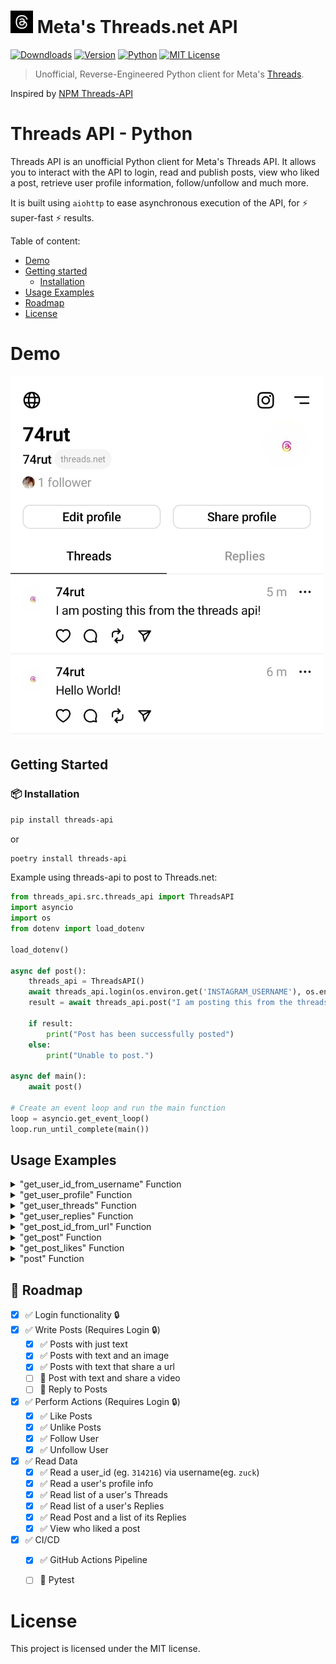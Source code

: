 # [<img src="https://raw.githubusercontent.com/danie1/threads-api/main/.github/logo.jpg" width="36" height="36" />](https://github.com/danie1) Meta's Threads.net API

[![Downdloads](https://pepy.tech/badge/threads-api)](https://pypi.org/project/threads-api/)
[![Version](https://img.shields.io/pypi/v/threads-api.svg?style=flat)](https://pypi.org/project/threads-api/)
[![Python](https://img.shields.io/pypi/pyversions/threads-api.svg)](https://pypi.org/project/threads-api/) [![MIT License](https://img.shields.io/pypi/l/threads-api.svg?style=flat)](https://github.com/Danie1/threads-api/blob/main/LICENSE) 

> Unofficial, Reverse-Engineered Python client for Meta's [Threads](https://threads.net).

Inspired by [NPM Threads-API](https://github.com/junhoyeo/threads-api)

# Threads API - Python

Threads API is an unofficial Python client for Meta's Threads API. It allows you to interact with the API to login, read and publish posts, view who liked a post, retrieve user profile information, follow/unfollow and much more.

It is built using `aiohttp` to ease asynchronous execution of the API, for ⚡ super-fast ⚡ results.

Table of content:

* [Demo](#demo)
* [Getting started](#getting-started)
  * [Installation](#Installation)
* [Usage Examples](#usage-examples)
* [Roadmap](#📌-roadmap)
* [License](#license)

# Demo
<img src=".github/user_example1.jpeg" alt="drawing" width="500"/>


## Getting Started

### 📦 Installation
```bash
pip install threads-api
```
or
```bash
poetry install threads-api
```

Example using threads-api to post to Threads.net:
``` python
from threads_api.src.threads_api import ThreadsAPI
import asyncio
import os
from dotenv import load_dotenv

load_dotenv()

async def post():
    threads_api = ThreadsAPI()
    await threads_api.login(os.environ.get('INSTAGRAM_USERNAME'), os.environ.get('INSTAGRAM_PASSWORD'))
    result = await threads_api.post("I am posting this from the threads api!")

    if result:
        print("Post has been successfully posted")
    else:
        print("Unable to post.")

async def main():
    await post()

# Create an event loop and run the main function
loop = asyncio.get_event_loop()
loop.run_until_complete(main())
```

## Usage Examples
<details>
  <summary>"get_user_id_from_username" Function</summary>

``` python
from threads_api.src.threads_api import ThreadsAPI
import asyncio

async def get_user_id_from_username():
    threads_api = ThreadsAPI()

    username = "zuck"
    user_id = await threads_api.get_user_id_from_username(username)

    if user_id:
        print(f"The user ID for username '{username}' is: {user_id}")
    else:
        print(f"User ID not found for username '{username}'")
```

Example Output:
```
The user ID for username 'zuck' is: 314216
```
</details>

<details>
  <summary>"get_user_profile" Function</summary>

``` python
async def get_user_profile():
    threads_api = ThreadsAPI()

    username = "zuck"
    user_id = await threads_api.get_user_id_from_username(username)

    if user_id:
        user_profile = await threads_api.get_user_profile(user_id)
        print(f"User profile for '{username}':")
        print(f"Name: {user_profile['username']}")
        print(f"Bio: {user_profile['biography']}")
        print(f"Followers: {user_profile['follower_count']}")
    else:
        print(f"User ID not found for username '{username}'")
```

Example Output:
```
User profile for 'zuck':
Name: zuck
Bio: 
Followers: 2288633
```
</details>

<details>
  <summary>"get_user_threads" Function</summary>

``` python
async def get_user_threads():
    threads_api = ThreadsAPI()

    username = "zuck"
    user_id = await threads_api.get_user_id_from_username(username)

    if user_id:
        threads = await threads_api.get_user_threads(user_id)
        print(f"The threads for user '{username}' are:")
        for thread in threads:
            print(f"Text: {thread['thread_items'][0]['post']['caption']} || Likes: {thread['thread_items'][0]['post']['like_count']}")
    else:
        print(f"User ID not found for username '{username}'")

```

Example Output:
```
The threads for user 'zuck' are:
zuck's Post: {'text': '70 million sign ups on Threads as of this morning. Way beyond our expectations.'} || Likes: 159293
zuck's Post: {'text': 'Lots of work on basic capabilities this morning.'} || Likes: 217148
zuck's Post: {'text': "Wow, 30 million sign ups as of this morning. Feels like the beginning of something special, but we've got a lot of work ahead to build out the app."} || Likes: 340098
zuck's Post: {'text': '10 million sign ups in seven hours 🤯'} || Likes: 357105
zuck's Post: {'text': 'Just passed 5 million sign ups in the first four hours...'} || Likes: 156277
zuck's Post: {'text': 'Threads just passed 2 million sign ups in the first two hours.'} || Likes: 132504
zuck's Post: {'text': "Glad you're all here on day one. Let's build something great together!"} || Likes: 175563
zuck's Post: {'text': "Let's do this. Welcome to Threads. 🔥"} || Likes: 166987
```
</details>


<details>
  <summary>"get_user_replies" Function</summary>

``` python
async def get_user_replies():
    threads_api = ThreadsAPI()

    username = "zuck"
    user_id = await threads_api.get_user_id_from_username(username)

    if user_id:
        threads = await threads_api.get_user_replies(user_id)
        print(f"The replies for user '{username}' are:")
        for thread in threads:
            print(f"-\n{thread['thread_items'][0]['post']['user']['username']}'s Post: {thread['thread_items'][0]['post']['caption']} || Likes: {thread['thread_items'][0]['post']['like_count']}")

            if len(thread["thread_items"]) > 1:
                print(f"{username}'s Reply: {thread['thread_items'][1]['post']['caption']} || Likes: {thread['thread_items'][1]['post']['like_count']}\n-")
            else:
                print(f"-> You will need to sign up / login to see more.")

    else:
        print(f"User ID not found for username '{username}'")

```

Example Output:
```
mosseri's Post: {'text': 'I joined Meta, then Facebook, 15 years ago today. We were four years old, had ~450 employees, had just translated the site, and had ~70M people.\n\nToday we hit that many signups on Threads. Now signups and retained users are different, and we built Threads on top of an amazing foundation provided by Instagram and by Meta, but there is something elegant about that symmetry.\n\nThank you to the team that actually built this app, thank you to the company and @zuck for trusting me all these years, 🙏🏼'} || Likes: 25523
zuck's Reply: {'text': "Congrats! Great milestone to celebrate 15 years. I'm grateful for everything you do."} || Likes: 5506
-
-
adidas's Post: {'text': 'to sock and slide or not to sock and slide today…'} || Likes: 7425
zuck's Reply: {'text': 'No socks for life'} || Likes: 9976
-
-
evachen212's Post: {'text': 'This is a good first Thread 🙌🏼'} || Likes: 8739
zuck's Reply: {'text': 'Believe when I say, I want it that way.'} || Likes: 23991
-
-
iamsamyrlaine's Post: {'text': "Can't remember the last time I even had the Twitter app on my phone, let alone posted something there; I'm definitely down with Threads though!"} || Likes: 4876
zuck's Reply: {'text': '🙌'} || Likes: 7928

...
```
</details>

<details>
  <summary>"get_post_id_from_url" Function</summary>

``` python
async def get_post_id_from_url():
    threads_api = ThreadsAPI()
    post_url = "https://www.threads.net/t/CuZsgfWLyiI"

    post_id = await threads_api.get_post_id_from_url(post_url)
    print(f"'Thread post {post_id}':")

```

Example Output:
```
Thread post_id is 3141737961795561608
```
</details>

<details>
  <summary>"get_post" Function</summary>

``` python
async def get_post():
    threads_api = ThreadsAPI()
    post_url = "https://www.threads.net/t/CuZsgfWLyiI"

    post_id = await threads_api.get_post_id_from_url(post_url)

    thread = await threads_api.get_post(post_id)
    print(f"'Thread post {thread['containing_thread']['thread_items'][0]['post']['caption']}':")

    for thread in thread["reply_threads"]:
        print(f"-\n{thread['thread_items'][0]['post']['user']['username']}'s Post: {thread['thread_items'][0]['post']['caption']} || Likes: {thread['thread_items'][0]['post']['like_count']}")
```

Example Output:
```
zuck's post {'text': '70 million sign ups on Threads as of this morning. Way beyond our expectations.'}:
-
luclevesque's Reply: {'text': 'Wow 🤯'} || Likes: 167
-
jasminericegirl's Reply: {'text': 'you are doing amazing sweetie'} || Likes: 391
-
zhra.ghalenoei's Reply: {'text': 'نصفشون ایرانین یَره🤣'} || Likes: 0
-
a.llisterthomas's Reply: {'text': 'elon finna drop this guy😭🥊'} || Likes: 0
-
_vormund_'s Reply: None || Likes: 0
-
sri_ty_'s Reply: {'text': '🐸So nice'} || Likes: 0
-
_william.carrera_'s Reply: {'text': 'Where’s the porn here Mr Zuck'} || Likes: 0
-
kal_blogs's Reply: {'text': 'When you said ‘our’, was it the ‘royal our’?'} || Likes: 0
-
nasheet's Reply: {'text': 'That is crazy road to 100M'} || Likes: 19
-
dsb.don's Reply: {'text': 'You did it 🇰🇪♥️'} || Likes: 0
-
pisceansoulx's Reply: {'text': 'Wohoo. You the man Zucker'} || Likes: 0
-
winchester_757's Reply: {'text': 'If only the meta verse was this good LMAO'} || Likes: 0
-
winchester_757's Reply: {'text': 'Only 10 mil more to match the big guy'} || Likes: 0
```
</details>

<details>
  <summary>"get_post_likes" Function</summary>

``` python
async def get_post_likes():
    api = ThreadsAPI()
    post_url = "https://www.threads.net/t/CuZsgfWLyiI"

    post_id = await api.get_post_id_from_url(post_url)

    likes = await api.get_post_likes(post_id)
    number_of_likes_to_display = 10

    for user_info in likes[:number_of_likes_to_display]:
        print(f'Username: {user_info["username"]} || Full Name: {user_info["full_name"]} || Follower Count: {user_info["follower_count"]} ')
```

Example Output:
```
Username: andrew_votava || Full Name: Andrew Votava || Follower Count: 19 
Username: herson_theeog || Full Name: Herson_theeOG || Follower Count: 323 
Username: dhruv___kanojia || Full Name: Dhruv🌟 || Follower Count: 38 
Username: codecrusadepk || Full Name: Code Crusade || Follower Count: 9 
Username: toxicated_jeshim_007 || Full Name: Jeshim Akhtar Choudhury || Follower Count: 6 
Username: jay.rex.official || Full Name: Jay Rex || Follower Count: 30 
Username: jessy.servin || Full Name: Jessica Servín || Follower Count: 343 
Username: joshxmadrid || Full Name: Josh Madrid || Follower Count: 1092 
Username: ganjipro || Full Name: Song Ganji || Follower Count: 1649 
Username: bilalmuhamadi || Full Name: B I L A L  M U H A M A D I || Follower Count: 111 
```
</details>

<details>
  <summary>"post" Function</summary>

``` python
async def post():
    threads_api = ThreadsAPI()
    # either set USERNAME and PASSWORD as environment variables, or replace these with your actual credentials
    await threads_api.login(os.environ.get('USERNAME'), os.environ.get('PASSWORD'))
    result = await threads_api.post("Hello World!")

    if result:
        print("Post has been successfully posted")
    else:
        print("Unable to post.")
```

Example Output:
```
Post has been successfully posted
```
</details>

## 📌 Roadmap

- [x] ✅ Login functionality 🔒
- [x] ✅ Write Posts (Requires Login 🔒)
  - [x] ✅ Posts with just text
  - [x] ✅ Posts with text and an image
  - [x] ✅ Posts with text that share a url
  - [ ] 🚧 Post with text and share a video
  - [ ] 🚧 Reply to Posts
- [x] ✅ Perform Actions (Requires Login 🔒)
  - [x] ✅ Like Posts
  - [x] ✅ Unlike Posts
  - [x] ✅ Follow User
  - [x] ✅ Unfollow User
- [x] ✅ Read Data
  - [x] ✅ Read a user_id (eg. `314216`) via username(eg. `zuck`)
  - [x] ✅ Read a user's profile info
  - [x] ✅ Read list of a user's Threads
  - [x] ✅ Read list of a user's Replies
  - [x] ✅ Read Post and a list of its Replies
  - [x] ✅ View who liked a post
- [x] ✅  CI/CD
  - [x] ✅  GitHub Actions Pipeline
  - [ ] 🚧  Pytest


# License
This project is licensed under the MIT license.

